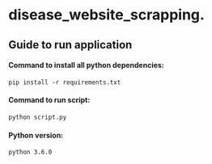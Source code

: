 # disease_website_scrapping.
## Guide to run application

#### Command to install all python dependencies:

`pip install -r requirements.txt`

#### Command to run script:

`python script.py`

#### Python version:

`python 3.6.0`
